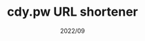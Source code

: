 ---
layout: ../../layouts/ProjectLayout.astro
title: cdy.pw URL shortener
date: 2022/09
sumary: A full stack web application URL shortener with scalable database and fast redirections
tags: 
  - web app
  - full stack
  - api
  - database
stack:
  - next.js
  - vercel
  - prisma
  - nextui
  - ts
value: 6
thumbnails: ~
---